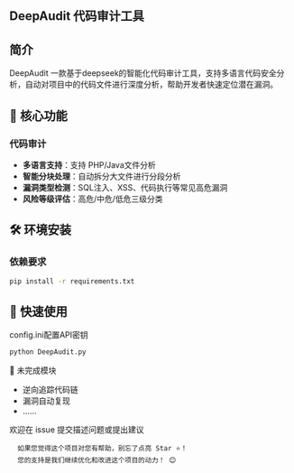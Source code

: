 ## DeepAudit 代码审计工具


## 简介
DeepAudit 一款基于deepseek的智能化代码审计工具，支持多语言代码安全分析，自动对项目中的代码文件进行深度分析，帮助开发者快速定位潜在漏洞。

## 📌 核心功能

### 代码审计
- **多语言支持**：支持 PHP/Java文件分析
- **智能分块处理**：自动拆分大文件进行分段分析
- **漏洞类型检测**：SQL注入、XSS、代码执行等常见高危漏洞
- **风险等级评估**：高危/中危/低危三级分类

## 🛠️ 环境安装

### 依赖要求
```bash
pip install -r requirements.txt
```
## 🚀 快速使用
config.ini配置API密钥
```bash
python DeepAudit.py
```

📂 未完成模块
-    逆向追踪代码链
-    漏洞自动复现
-    ......

欢迎在 issue 提交描述问题或提出建议

      如果您觉得这个项目对您有帮助，别忘了点亮 Star ⭐！
      您的支持是我们继续优化和改进这个项目的动力！ 😊
